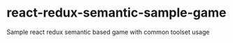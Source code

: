 # react-redux-semantic-sample-game
Sample react redux semantic based game with common toolset usage
